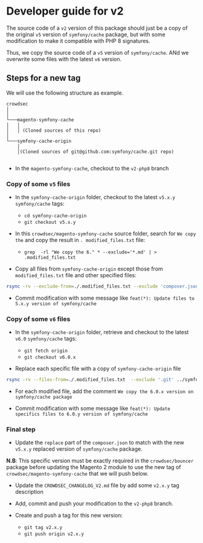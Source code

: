 # Developer guide for v2

The source code of a `v2` version of this package should just be a copy of the original `v5` version of 
`symfony/cache` package, but with some modification to make it compatible with PHP 8 signatures.

Thus, we copy the source code of a `v5` version of `symfony/cache`. ANd we overwrite some files with the latest `v6` 
version.

## Steps for a new tag

We will use the following structure as example.

```
crowdsec
│   
│
└───magento-symfony-cache
│   │   
│   │ (Cloned sources of this repo)
│   
└───symfony-cache-origin
    │   
    │(Cloned sources of git@github.com:symfony/cache.git repo)
         
```

- In the `magento-symfony-cache`, checkout to the `v2-php8` branch

### Copy of some `v5` files


- In the `symfony-cache-origin` folder, checkout to the latest `v5.x.y` `symfony/cache` tags:
    - `cd symfony-cache-origin`
    - `git checkout v5.x.y`


- In this `crowdsec/magento-symfony-cache` source folder, search for `We copy the` and copy the result in `.
  modified_files.txt` file:
  - `grep  -rl "We copy the 6." * --exclude='*.md' | > .modified_files.txt`



- Copy all files from  `symfony-cache-origin` except those from `modified_files.txt` file and other specified files:

```bash
rsync -rv --exclude-from=./.modified_files.txt --exclude 'composer.json' --exclude '.idea' --exclude '.git' ../symfony-cache-origin/  ./
```

- Commit modification with some message like `feat(*): Update files to 5.x.y version of symfony/cache`


### Copy of some `v6` files

- In the `symfony-cache-origin` folder, retrieve and checkout to the latest `v6.0` `symfony/cache` tags:
  - `git fetch origin`
  - `git checkout v6.0.x`


- Replace each specific file with a copy of `symfony-cache-origin` file 

```bash
rsync -rv --files-from=./.modified_files.txt  --exclude '.git' ../symfony-cache-origin/  ./
```

- For each modified file, add the comment `We copy the 6.0.x version on symfony/cache package`


- Commit modification with some message like `feat(*): Update specifics files to 6.0.y version of symfony/cache`


### Final step

- Update the `replace` part of the `composer.json` to match with the new `v5.x.y` replaced version of 
  `symfony/cache` package.


**N.B**: This specific version must be exactly required in the `crowdsec/bouncer` package before updating the 
Magento 2 module to use the new tag of `crowdsec/magento-symfony-cache` that we will push below.

  
- Update the `CROWDSEC_CHANGELOG_V2.md` file by add some `v2.x.y` tag description


- Add, commit and push your modification to the `v2-php8` branch.


- Create and push a tag for this new version:
  - `git tag v2.x.y`
  - `git push origin v2.x.y`
